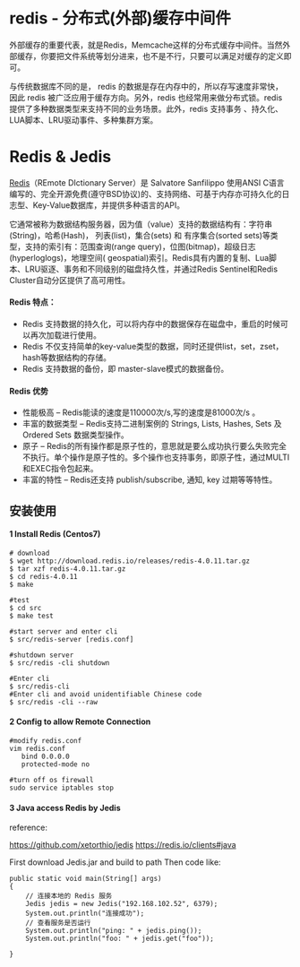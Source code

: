 # redis - 分布式(外部)缓存中间件

外部缓存的重要代表，就是Redis，Memcache这样的分布式缓存中间件。当然外部缓存，你要把文件系统等划分进来，也不是不行，只要可以满足对缓存的定义即可。

与传统数据库不同的是， redis 的数据是存在内存中的，所以存写速度非常快， 因此 redis 被广泛应用于缓存方向。另外，redis 也经常用来做分布式锁。redis 提供了多种数据类型来支持不同的业务场景。此外，redis 支持事务 、持久化、LUA脚本、LRU驱动事件、多种集群方案。



# Redis & Jedis

[Redis](https://redis.io)（REmote DIctionary Server）是 Salvatore Sanfilippo 使用ANSI C语言编写的、完全开源免费(遵守BSD协议)的、支持网络、可基于内存亦可持久化的日志型、Key-Value数据库，并提供多种语言的API。

它通常被称为数据结构服务器，因为值（value）支持的数据结构有：字符串(String)，哈希(Hash)， 列表(list)，集合(sets) 和 有序集合(sorted sets)等类型，支持的索引有：范围查询(range query)，位图(bitmap)，超级日志(hyperloglogs)，地理空间( geospatial)索引。Redis具有内置的复制、Lua脚本、LRU驱逐、事务和不同级别的磁盘持久性，并通过Redis Sentinel和Redis Cluster自动分区提供了高可用性。

#### Redis 特点：

- Redis 支持数据的持久化，可以将内存中的数据保存在磁盘中，重启的时候可以再次加载进行使用。
- Redis 不仅支持简单的key-value类型的数据，同时还提供list，set，zset，hash等数据结构的存储。
- Redis 支持数据的备份，即 master-slave模式的数据备份。

#### Redis 优势

- 性能极高 – Redis能读的速度是110000次/s,写的速度是81000次/s 。
- 丰富的数据类型 – Redis支持二进制案例的 Strings, Lists, Hashes, Sets 及 Ordered Sets 数据类型操作。
- 原子 – Redis的所有操作都是原子性的，意思就是要么成功执行要么失败完全不执行。单个操作是原子性的。多个操作也支持事务，即原子性，通过MULTI和EXEC指令包起来。
- 丰富的特性 – Redis还支持 publish/subscribe, 通知, key 过期等等特性。



## 安装使用

#### 1 Install Redis (Centos7)

``` 
# download
$ wget http://download.redis.io/releases/redis-4.0.11.tar.gz
$ tar xzf redis-4.0.11.tar.gz
$ cd redis-4.0.11
$ make

#test
$ cd src
$ make test

#start server and enter cli
$ src/redis-server [redis.conf]

#shutdown server
$ src/redis -cli shutdown

#Enter cli
$ src/redis-cli 
#Enter cli and avoid unidentifiable Chinese code 
$ src/redis -cli --raw 
```



#### 2 Config to allow Remote Connection

```
#modify redis.conf
vim redis.conf
   bind 0.0.0.0
   protected-mode no

#turn off os firewall
sudo service iptables stop
```



#### 3 Java access Redis by Jedis

reference: 

https://github.com/xetorthio/jedis
https://redis.io/clients#java

First download Jedis.jar and build to path
Then code like:

	public static void main(String[] args)
	{
		// 连接本地的 Redis 服务
		Jedis jedis = new Jedis("192.168.102.52", 6379);
		System.out.println("连接成功");
		// 查看服务是否运行
		System.out.println("ping: " + jedis.ping());
		System.out.println("foo: " + jedis.get("foo"));
		
	}


